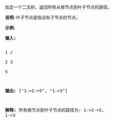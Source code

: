 <html>
 <body>
  <p>
   给定一个二叉树，返回所有从根节点到叶子节点的路径。
  </p>
  <p>
   <strong>
    说明:
   </strong>
   叶子节点是指没有子节点的节点。
  </p>
  <p>
   <strong>
    示例:
   </strong>
  </p>
  <pre><strong>输入:</strong>

   1
 /   \
2     3
 \
  5

<strong>输出:</strong> ["1-&gt;2-&gt;5", "1-&gt;3"]

<strong>解释:</strong> 所有根节点到叶子节点的路径为: 1-&gt;2-&gt;5, 1-&gt;3</pre>
 </body>
</html>